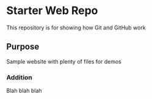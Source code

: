 # Starter Web Repo

This repository is for showing how Git and GitHub work

## Purpose

Sample website with plenty of files for demos

### Addition

Blah blah blah